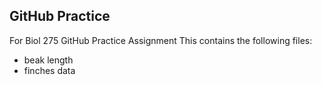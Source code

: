 
## GitHub Practice

For Biol 275 GitHub Practice Assignment
This contains the following files:
- beak length
- finches data